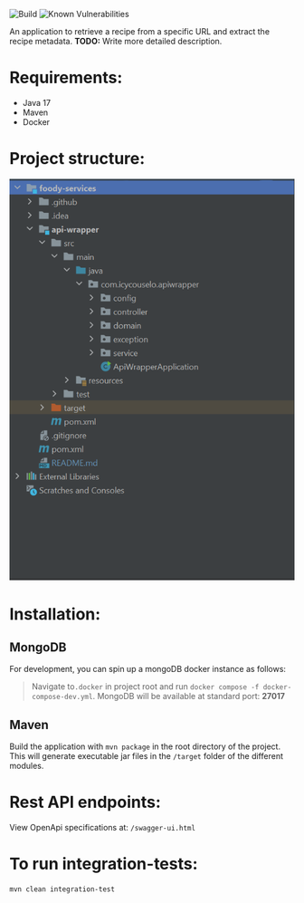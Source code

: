 ![Build](https://github.com/icycouselo/foody-services/actions/workflows/parent-workflow.yml/badge.svg)
![Known Vulnerabilities](https://snyk.io/test/github/icycouselo/foody-services/badge.svg)

An application to retrieve a recipe from a specific URL and extract the recipe metadata.
**TODO:** Write more detailed description.

# Requirements:

* Java 17
* Maven
* Docker

# Project structure:

![project-structure](project-structure.png)

# Installation:

## MongoDB

For development, you can spin up a mongoDB docker instance as follows:
> Navigate to``.docker`` in project root and run ``docker compose -f docker-compose-dev.yml``. MongoDB will be available
> at standard port: **27017**

## Maven

Build the application with ``mvn package`` in the root directory of the project. This will generate executable jar files
in the ``/target``
folder of the different modules.

# Rest API endpoints:

View OpenApi specifications at:
``/swagger-ui.html``

# To run integration-tests:

```
mvn clean integration-test
```